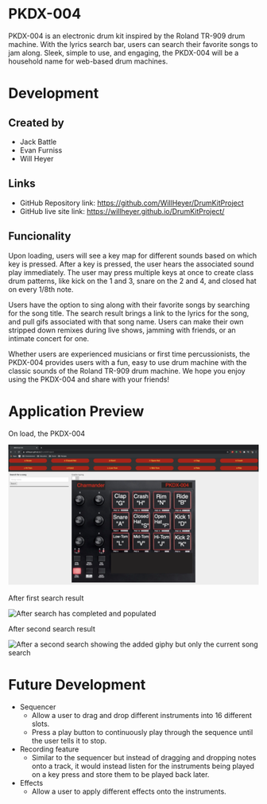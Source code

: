 # PKDX-004

PKDX-004 is an electronic drum kit inspired by the Roland TR-909 drum machine. With the lyrics search bar, users can search their favorite songs to jam along. Sleek, simple to use, and engaging, the PKDX-004 will be a household name for web-based drum machines.

# Development

## Created by

* Jack Battle
* Evan Furniss
* Will Heyer

## Links

* GitHub Repository link: https://github.com/WillHeyer/DrumKitProject
* GitHub live site link: https://willheyer.github.io/DrumKitProject/

## Funcionality

Upon loading, users will see a key map for different sounds based on which key is pressed. After a key is pressed, the user hears the associated sound play immediately. The user may press multiple keys at once to create class drum patterns, like kick on the 1 and 3, snare on the 2 and 4, and closed hat on every 1/8th note.

Users have the option to sing along with their favorite songs by searching for the song title. The search result brings a link to the lyrics for the song, and pull gifs associated with that song name. Users can make their own stripped down remixes during live shows, jamming with friends, or an intimate concert for one.

Whether users are experienced musicians or first time percussionists, the PKDX-004 provides users with a fun, easy to use drum machine with the classic sounds of the Roland TR-909 drum machine. We hope you enjoy using the PKDX-004 and share with your friends!

# Application Preview
On load, the PKDX-004

![Load screen as website loads](Assets/Images/Preview/on-load.png)

After first search result

![After search has completed and populated](Assets/Images/Preview/first-result.png)

After second search result

![After a second search showing the added giphy but only the current song search](Assets/Images/Preview/second-result.png)

# Future Development

* Sequencer
    * Allow a user to drag and drop different instruments into 16 different slots.
    * Press a play button to continuously play through the sequence until the user tells it to stop.
* Recording feature
    * Similar to the sequencer but instead of dragging and dropping notes onto a track, it would instead listen for the instruments being played on a key press and store them to be played back later. 
* Effects
    * Allow a user to apply different effects onto the instruments.

